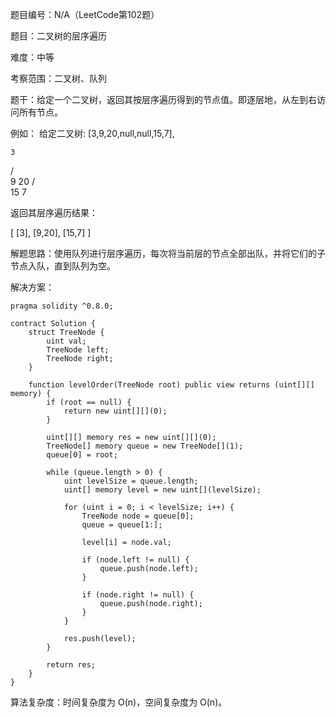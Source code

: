 题目编号：N/A（LeetCode第102题）

题目：二叉树的层序遍历

难度：中等

考察范围：二叉树、队列

题干：给定一个二叉树，返回其按层序遍历得到的节点值。即逐层地，从左到右访问所有节点。

例如：
给定二叉树: [3,9,20,null,null,15,7],

    3
   / \
  9  20
    /  \
   15   7

返回其层序遍历结果：

[
  [3],
  [9,20],
  [15,7]
]

解题思路：使用队列进行层序遍历，每次将当前层的节点全部出队，并将它们的子节点入队，直到队列为空。

解决方案：

```
pragma solidity ^0.8.0;

contract Solution {
    struct TreeNode {
        uint val;
        TreeNode left;
        TreeNode right;
    }

    function levelOrder(TreeNode root) public view returns (uint[][] memory) {
        if (root == null) {
            return new uint[][](0);
        }

        uint[][] memory res = new uint[][](0);
        TreeNode[] memory queue = new TreeNode[](1);
        queue[0] = root;

        while (queue.length > 0) {
            uint levelSize = queue.length;
            uint[] memory level = new uint[](levelSize);

            for (uint i = 0; i < levelSize; i++) {
                TreeNode node = queue[0];
                queue = queue[1:];

                level[i] = node.val;

                if (node.left != null) {
                    queue.push(node.left);
                }

                if (node.right != null) {
                    queue.push(node.right);
                }
            }

            res.push(level);
        }

        return res;
    }
}
```

算法复杂度：时间复杂度为 O(n)，空间复杂度为 O(n)。
